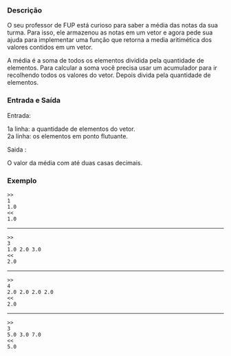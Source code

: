 ### Descrição

O seu professor de FUP está curioso para saber a média das notas da sua turma.
Para isso, ele armazenou as notas em um vetor e agora pede sua ajuda para
implementar uma função que retorna a media aritimética dos valores contidos em
um vetor.

A média é a soma de todos os elementos dividida pela quantidade de
elementos.
Para calcular a soma você precisa usar um acumulador para ir
recolhendo todos os valores do vetor.
Depois divida pela quantidade de elementos.

### Entrada e Saída

Entrada:

  1a linha: a quantidade de elementos do vetor.  
  2a linha: os elementos em ponto flutuante.

Saida :

  O valor da média com até duas casas decimais.

### Exemplo
    >>
    1
    1.0
    <<
    1.0
---
    >>
    3
    1.0 2.0 3.0
    <<
    2.0
---
    >>
    4
    2.0 2.0 2.0 2.0
    <<
    2.0
---
    >>
    3
    5.0 3.0 7.0
    <<
    5.0
